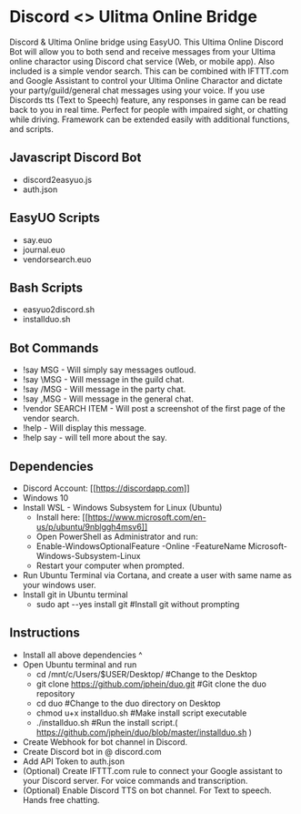 # Discord <> Ulitma Online Bridge 
Discord & Ultima Online bridge using EasyUO. This Ultima Online Discord Bot will allow you to both send and receive messages from your Ultima online charactor using Discord chat service (Web, or mobile app). Also included is a simple vendor search. This can be combined with IFTTT.com and Google Assistant to control your Ultima Online Charactor and dictate your party/guild/general chat messages using your voice. If you use Discords tts (Text to Speech) feature, any responses in game can be read back to you in real time. Perfect for people with impaired sight, or chatting while driving. Framework can be extended easily with additional functions, and scripts. 

## Javascript Discord Bot
* discord2easyuo.js
* auth.json

## EasyUO Scripts 
* say.euo
* journal.euo
* vendorsearch.euo

## Bash Scripts
* easyuo2discord.sh
* installduo.sh

## Bot Commands
* !say MSG - Will simply say messages outloud.
* !say \MSG - Will message in the guild chat. 
* !say /MSG - Will message in the party chat.
* !say ,MSG - Will message in the general chat.
* !vendor SEARCH ITEM - Will post a screenshot of the first page of the vendor search.
* !help - Will display this message.
* !help say - will tell more about the say.

## Dependencies
* Discord Account: [[https://discordapp.com]]
* Windows 10
* Install WSL - Windows Subsystem for Linux (Ubuntu)
  * Install here: [[https://www.microsoft.com/en-us/p/ubuntu/9nblggh4msv6]]
  * Open PowerShell as Administrator and run:
   * Enable-WindowsOptionalFeature -Online -FeatureName Microsoft-Windows-Subsystem-Linux
  * Restart your computer when prompted.
* Run Ubuntu Terminal via Cortana, and create a user with same name as your windows user.
* Install git in Ubuntu terminal
  * sudo apt --yes install git #Install git without prompting

## Instructions
* Install all above dependencies ^
* Open Ubuntu terminal and run
  * cd /mnt/c/Users/$USER/Desktop/              #Change to the Desktop
  * git clone https://github.com/jphein/duo.git #Git clone the duo repository 
  * cd duo                                      #Change to the duo directory on Desktop
  * chmod u+x installduo.sh                     #Make install script executable
  * ./installduo.sh                             #Run the install script.( https://github.com/jphein/duo/blob/master/installduo.sh )
* Create Webhook for bot channel in Discord.
* Create Discord bot in @ discord.com
* Add API Token to auth.json
* (Optional) Create IFTTT.com rule to connect your Google assistant to your Discord server. For voice commands and transcription.  
* (Optional) Enable Discord TTS on bot channel. For Text to speech. Hands free chatting. 
